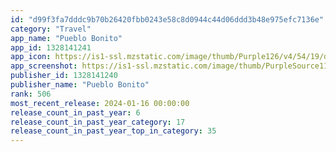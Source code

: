```yaml
---
id: "d99f3fa7dddc9b70b26420fbb0243e58c8d0944c44d06ddd3b48e975efc7136e"
category: "Travel"
app_name: "Pueblo Bonito"
app_id: 1328141241
app_icon: https://is1-ssl.mzstatic.com/image/thumb/Purple126/v4/54/19/dc/5419dc25-b01c-9968-cf9a-560f44acb0f2/AppIcon-0-1x_U007emarketing-0-0-0-10-0-0-85-220-0.png/1024x1024bb.png
app_screenshot: https://is1-ssl.mzstatic.com/image/thumb/PurpleSource116/v4/f4/10/b1/f410b1ea-6248-5948-3e80-9d58d88bb936/c85c95b2-d5e9-4932-a9b7-85642ceb9882_Tienda_Appstore_1242x2688_Mesa_de_trabajo_1.jpg/1242x2688bb.png
publisher_id: 1328141240
publisher_name: "Pueblo Bonito"
rank: 506
most_recent_release: 2024-01-16 00:00:00
release_count_in_past_year: 6
release_count_in_past_year_category: 17
release_count_in_past_year_top_in_category: 35
---
```


